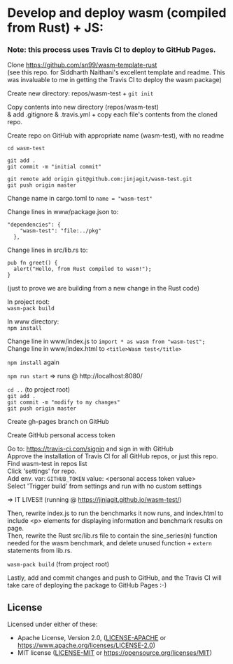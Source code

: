 # Develop and deploy wasm (compiled from Rust) + JS:

### Note: this process uses Travis CI to deploy to GitHub Pages.

Clone https://github.com/sn99/wasm-template-rust  
(see this repo. for Siddharth Naithani's excellent template and readme. This was invaluable to me in getting the Travis CI to deploy the wasm package)  

Create new directory: repos/wasm-test + `git init`  

Copy contents into new directory (repos/wasm-test)  
& add .gitignore & .travis.yml + copy each file's contents from the cloned repo.  

Create repo on GitHub with appropriate name (wasm-test), with no readme  

`cd wasm-test`  

`git add .`  
`git commit -m "initial commit"`  

`git remote add origin git@github.com:jinjagit/wasm-test.git`  
`git push origin master`  

Change name in cargo.toml to `name = "wasm-test"`  

Change lines in www/package.json to:  
```
"dependencies": {
    "wasm-test": "file:../pkg"
  },
  ```

Change lines in src/lib.rs to:  
```
pub fn greet() {
  alert("Hello, from Rust compiled to wasm!");
}
```
(just to prove we are building from a new change in the Rust code)  

In project root:  
`wasm-pack build`  

In www directory:  
`npm install`  

Change line in www/index.js to `import * as wasm from "wasm-test";`  
Change line in www/index.html to `<title>Wasm test</title>`  

`npm install` again  

`npm run start` => runs @ http://localhost:8080/  

`cd ..` (to project root)  
`git add .`  
`git commit -m "modify to my changes"`  
`git push origin master`  

Create gh-pages branch on GitHub  

Create GitHub personal access token  

Go to: https://travis-ci.com/signin and sign in with GitHub  
Approve the installation of Travis CI for all GitHub repos, or just this repo.  
Find wasm-test in repos list  
Click 'settings' for repo.  
Add env. var: `GITHUB_TOKEN` value: \<personal access token value\>  
Select 'Trigger build' from settings and run with no custom settings  

=> IT LIVES!! (running @ https://jinjagit.github.io/wasm-test/) 

Then, rewrite index.js to run the benchmarks it now runs, and index.html to include \<p\> elements for displaying information and benchmark results on page.  
Then, rewrite the Rust src/lib.rs file to contain the sine_series(n) function needed for the wasm benchmark, and delete unused function + `extern` statements from lib.rs.

`wasm-pack build` (from project root)

Lastly, add and commit changes and push to GitHub, and the Travis CI will take care of deploying the package to GitHub Pages :-)

## License

Licensed under either of these:

 * Apache License, Version 2.0, ([LICENSE-APACHE](LICENSE-APACHE) or
   https://www.apache.org/licenses/LICENSE-2.0)
 * MIT license ([LICENSE-MIT](LICENSE-MIT) or
   https://opensource.org/licenses/MIT)